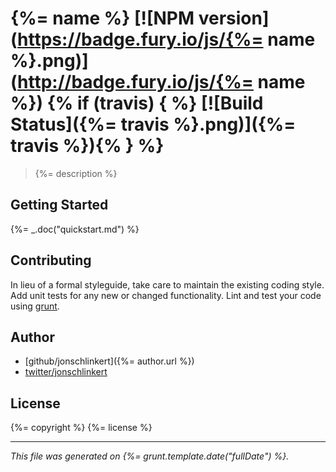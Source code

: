 # {%= name %} [![NPM version](https://badge.fury.io/js/{%= name %}.png)](http://badge.fury.io/js/{%= name %}) {% if (travis) { %} [![Build Status]({%= travis %}.png)]({%= travis %}){% } %}

> {%= description %}

## Getting Started
{%= _.doc("quickstart.md") %}

## Contributing
In lieu of a formal styleguide, take care to maintain the existing coding style. Add unit tests for any new or changed functionality. Lint and test your code using [grunt][].

## Author

+ [github/jonschlinkert]({%= author.url %})
+ [twitter/jonschlinkert](http://twitter.com/jonschlinkert)


## License
{%= copyright %}
{%= license %}

***

_This file was generated on {%= grunt.template.date("fullDate") %}._


[grunt]: http://gruntjs.com/
[Getting Started]: https://github.com/gruntjs/grunt/blob/devel/docs/getting_started.md
[package.json]: https://npmjs.org/doc/json.html